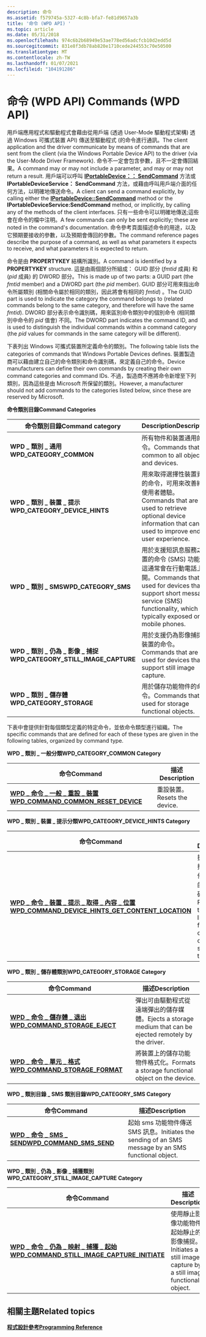 ```yaml
---
description: 命令
ms.assetid: f579745a-5327-4c8b-bfa7-fe81d9657a3b
title: '命令 (WPD API) '
ms.topic: article
ms.date: 05/31/2018
ms.openlocfilehash: 974c6b2b68949e53ae778ed56adcfcb10d2edd5d
ms.sourcegitcommit: 831e8f3db78ab820e1710cede244553c70e50500
ms.translationtype: MT
ms.contentlocale: zh-TW
ms.lasthandoff: 01/07/2021
ms.locfileid: "104191286"
---
```

# <a name="commands-wpd-api"></a><span data-ttu-id="a7a2b-103">命令 (WPD API) </span><span class="sxs-lookup"><span data-stu-id="a7a2b-103">Commands (WPD API)</span></span>

<span data-ttu-id="a7a2b-104">用戶端應用程式和驅動程式會藉由從用戶端 (透過 User-Mode 驅動程式架構) 透過 Windows 可攜式裝置 API) 傳送至驅動程式 (的命令進行通訊。</span><span class="sxs-lookup"><span data-stu-id="a7a2b-104">The client application and the driver communicate by means of commands that are sent from the client (via the Windows Portable Device API) to the driver (via the User-Mode Driver Framework).</span></span> <span data-ttu-id="a7a2b-105">命令不一定會包含參數，且不一定會傳回結果。</span><span class="sxs-lookup"><span data-stu-id="a7a2b-105">A command may or may not include a parameter, and may or may not return a result.</span></span> <span data-ttu-id="a7a2b-106">用戶端可以呼叫 [**IPortableDevice：： SendCommand**](/windows/desktop/api/PortableDeviceApi/nf-portabledeviceapi-iportabledevice-sendcommand) 方法或 **IPortableDeviceService： SendCommand** 方法，或藉由呼叫用戶端介面的任何方法，以明確地傳送命令。</span><span class="sxs-lookup"><span data-stu-id="a7a2b-106">A client can send a command explicitly, by calling either the [**IPortableDevice::SendCommand**](/windows/desktop/api/PortableDeviceApi/nf-portabledeviceapi-iportabledevice-sendcommand) method or the **IPortableDeviceService:SendCommand** method, or implicitly, by calling any of the methods of the client interfaces.</span></span> <span data-ttu-id="a7a2b-107">只有一些命令可以明確地傳送;這些會在命令的檔中注明。</span><span class="sxs-lookup"><span data-stu-id="a7a2b-107">A few commands can only be sent explicitly; these are noted in the command's documentation.</span></span> <span data-ttu-id="a7a2b-108">命令參考頁面描述命令的用途，以及它預期要接收的參數，以及預期會傳回的參數。</span><span class="sxs-lookup"><span data-stu-id="a7a2b-108">The command reference pages describe the purpose of a command, as well as what parameters it expects to receive, and what parameters it is expected to return.</span></span>

<span data-ttu-id="a7a2b-109">命令是由 **PROPERTYKEY** 結構所識別。</span><span class="sxs-lookup"><span data-stu-id="a7a2b-109">A command is identified by a **PROPERTYKEY** structure.</span></span> <span data-ttu-id="a7a2b-110">這是由兩個部分所組成： GUID 部分 (*fmtid* 成員) 和 (*pid* 成員) 的 DWORD 部分。</span><span class="sxs-lookup"><span data-stu-id="a7a2b-110">This is made up of two parts: a GUID part (the *fmtid* member) and a DWORD part (the *pid* member).</span></span> <span data-ttu-id="a7a2b-111">GUID 部分可用來指出命令所屬類別 (相關命令屬於相同的類別，因此將會有相同的 *fmtid*) 。</span><span class="sxs-lookup"><span data-stu-id="a7a2b-111">The GUID part is used to indicate the category the command belongs to (related commands belong to the same category, and therefore will have the same *fmtid*).</span></span> <span data-ttu-id="a7a2b-112">DWORD 部分表示命令識別碼，用來區別命令類別中的個別命令 (相同類別中命令的 *pid* 值會) 不同。</span><span class="sxs-lookup"><span data-stu-id="a7a2b-112">The DWORD part indicates the command ID, and is used to distinguish the individual commands within a command category (the *pid* values for commands in the same category will be different).</span></span>

<span data-ttu-id="a7a2b-113">下表列出 Windows 可攜式裝置所定義命令的類別。</span><span class="sxs-lookup"><span data-stu-id="a7a2b-113">The following table lists the categories of commands that Windows Portable Devices defines.</span></span> <span data-ttu-id="a7a2b-114">裝置製造商可以藉由建立自己的命令類別和命令識別碼，來定義自己的命令。</span><span class="sxs-lookup"><span data-stu-id="a7a2b-114">Device manufacturers can define their own commands by creating their own command categories and command IDs.</span></span> <span data-ttu-id="a7a2b-115">不過，製造商不應將命令新增至下列類別，因為這些是由 Microsoft 所保留的類別。</span><span class="sxs-lookup"><span data-stu-id="a7a2b-115">However, a manufacturer should not add commands to the categories listed below, since these are reserved by Microsoft.</span></span>

<span data-ttu-id="a7a2b-116">**命令類別目錄**</span><span class="sxs-lookup"><span data-stu-id="a7a2b-116">**Command Categories**</span></span>



| <span data-ttu-id="a7a2b-117">命令類別目錄</span><span class="sxs-lookup"><span data-stu-id="a7a2b-117">Command category</span></span>                         | <span data-ttu-id="a7a2b-118">Description</span><span class="sxs-lookup"><span data-stu-id="a7a2b-118">Description</span></span>                                                                                                                             |
|------------------------------------------|-----------------------------------------------------------------------------------------------------------------------------------------|
| <span data-ttu-id="a7a2b-119">**WPD \_ 類別 \_ 通用**</span><span class="sxs-lookup"><span data-stu-id="a7a2b-119">**WPD\_CATEGORY\_COMMON**</span></span>                | <span data-ttu-id="a7a2b-120">所有物件和裝置通用的命令。</span><span class="sxs-lookup"><span data-stu-id="a7a2b-120">Commands that are common to all objects and devices.</span></span>                                                                                    |
| <span data-ttu-id="a7a2b-121">**WPD \_ 類別 \_ 裝置 \_ 提示**</span><span class="sxs-lookup"><span data-stu-id="a7a2b-121">**WPD\_CATEGORY\_DEVICE\_HINTS**</span></span>         | <span data-ttu-id="a7a2b-122">用來取得選擇性裝置資訊的命令，可用來改善終端使用者體驗。</span><span class="sxs-lookup"><span data-stu-id="a7a2b-122">Commands that are used to retrieve optional device information that can be used to improve end-user experience.</span></span>                         |
| <span data-ttu-id="a7a2b-123">**WPD \_ 類別 \_ SMS**</span><span class="sxs-lookup"><span data-stu-id="a7a2b-123">**WPD\_CATEGORY\_SMS**</span></span>                   | <span data-ttu-id="a7a2b-124">用於支援短訊息服務之裝置的命令 (SMS) 功能，這通常會在行動電話上公開。</span><span class="sxs-lookup"><span data-stu-id="a7a2b-124">Commands that are used for devices that support short message service (SMS) functionality, which is typically exposed on mobile phones.</span></span> |
| <span data-ttu-id="a7a2b-125">**WPD \_ 類別 \_ 仍為 \_ 影像 \_ 捕捉**</span><span class="sxs-lookup"><span data-stu-id="a7a2b-125">**WPD\_CATEGORY\_STILL\_IMAGE\_CAPTURE**</span></span> | <span data-ttu-id="a7a2b-126">用於支援仍為影像捕捉之裝置的命令。</span><span class="sxs-lookup"><span data-stu-id="a7a2b-126">Commands that are used for devices that support still image capture.</span></span>                                                                    |
| <span data-ttu-id="a7a2b-127">**WPD \_ 類別 \_ 儲存體**</span><span class="sxs-lookup"><span data-stu-id="a7a2b-127">**WPD\_CATEGORY\_STORAGE**</span></span>               | <span data-ttu-id="a7a2b-128">用於儲存功能物件的命令。</span><span class="sxs-lookup"><span data-stu-id="a7a2b-128">Commands that are used for storage functional objects.</span></span>                                                                                  |



 

<span data-ttu-id="a7a2b-129">下表中會提供針對每個類型定義的特定命令，並依命令類型進行組織。</span><span class="sxs-lookup"><span data-stu-id="a7a2b-129">The specific commands that are defined for each of these types are given in the following tables, organized by command type.</span></span>

<span data-ttu-id="a7a2b-130">**WPD \_ 類別 \_ 一般分類**</span><span class="sxs-lookup"><span data-stu-id="a7a2b-130">**WPD\_CATEGORY\_COMMON Category**</span></span>



| <span data-ttu-id="a7a2b-131">命令</span><span class="sxs-lookup"><span data-stu-id="a7a2b-131">Command</span></span>                                                                                | <span data-ttu-id="a7a2b-132">描述</span><span class="sxs-lookup"><span data-stu-id="a7a2b-132">Description</span></span>        |
|----------------------------------------------------------------------------------------|--------------------|
| [<span data-ttu-id="a7a2b-133">**WPD \_ 命令 \_ 一般 \_ 重設 \_ 裝置**</span><span class="sxs-lookup"><span data-stu-id="a7a2b-133">**WPD\_COMMAND\_COMMON\_RESET\_DEVICE**</span></span>](wpd-command-common-reset-device-command.md) | <span data-ttu-id="a7a2b-134">重設裝置。</span><span class="sxs-lookup"><span data-stu-id="a7a2b-134">Resets the device.</span></span> |



 

<span data-ttu-id="a7a2b-135">**WPD \_ 類別 \_ 裝置 \_ 提示分類**</span><span class="sxs-lookup"><span data-stu-id="a7a2b-135">**WPD\_CATEGORY\_DEVICE\_HINTS Category**</span></span>



| <span data-ttu-id="a7a2b-136">命令</span><span class="sxs-lookup"><span data-stu-id="a7a2b-136">Command</span></span>                                                                                                              | <span data-ttu-id="a7a2b-137">描述</span><span class="sxs-lookup"><span data-stu-id="a7a2b-137">Description</span></span>                                                                      |
|----------------------------------------------------------------------------------------------------------------------|----------------------------------------------------------------------------------|
| [<span data-ttu-id="a7a2b-138">**WPD \_ 命令 \_ 裝置 \_ 提示 \_ 取得 \_ 內容 \_ 位置**</span><span class="sxs-lookup"><span data-stu-id="a7a2b-138">**WPD\_COMMAND\_DEVICE\_HINTS\_GET\_CONTENT\_LOCATION**</span></span>](wpd-command-device-hints-get-content-location-command.md) | <span data-ttu-id="a7a2b-139">抓取可保存指定類型物件之資料夾的物件識別碼。</span><span class="sxs-lookup"><span data-stu-id="a7a2b-139">Retrieves the object IDs of folders that can hold an object of a specified type.</span></span> |



 

<span data-ttu-id="a7a2b-140">**WPD \_ 類別 \_ 儲存體類別**</span><span class="sxs-lookup"><span data-stu-id="a7a2b-140">**WPD\_CATEGORY\_STORAGE Category**</span></span>



| <span data-ttu-id="a7a2b-141">命令</span><span class="sxs-lookup"><span data-stu-id="a7a2b-141">Command</span></span>                                                                     | <span data-ttu-id="a7a2b-142">描述</span><span class="sxs-lookup"><span data-stu-id="a7a2b-142">Description</span></span>                                                         |
|-----------------------------------------------------------------------------|---------------------------------------------------------------------|
| [<span data-ttu-id="a7a2b-143">**WPD \_ 命令 \_ 儲存體 \_ 退出**</span><span class="sxs-lookup"><span data-stu-id="a7a2b-143">**WPD\_COMMAND\_STORAGE\_EJECT**</span></span>](wpd-command-storage-eject-command.md)   | <span data-ttu-id="a7a2b-144">彈出可由驅動程式從遠端彈出的儲存媒體。</span><span class="sxs-lookup"><span data-stu-id="a7a2b-144">Ejects a storage medium that can be ejected remotely by the driver.</span></span> |
| [<span data-ttu-id="a7a2b-145">**WPD \_ 命令 \_ 單元 \_ 格式**</span><span class="sxs-lookup"><span data-stu-id="a7a2b-145">**WPD\_COMMAND\_STORAGE\_FORMAT**</span></span>](wpd-command-storage-format-command.md) | <span data-ttu-id="a7a2b-146">將裝置上的儲存功能物件格式化。</span><span class="sxs-lookup"><span data-stu-id="a7a2b-146">Formats a storage functional object on the device.</span></span>                  |



 

<span data-ttu-id="a7a2b-147">**WPD \_ 類別目錄 \_ SMS 類別目錄**</span><span class="sxs-lookup"><span data-stu-id="a7a2b-147">**WPD\_CATEGORY\_SMS Category**</span></span>



| <span data-ttu-id="a7a2b-148">命令</span><span class="sxs-lookup"><span data-stu-id="a7a2b-148">Command</span></span>                                                         | <span data-ttu-id="a7a2b-149">描述</span><span class="sxs-lookup"><span data-stu-id="a7a2b-149">Description</span></span>                                                          |
|-----------------------------------------------------------------|----------------------------------------------------------------------|
| [<span data-ttu-id="a7a2b-150">**WPD \_ 命令 \_ SMS \_ SEND**</span><span class="sxs-lookup"><span data-stu-id="a7a2b-150">**WPD\_COMMAND\_SMS\_SEND**</span></span>](wpd-command-sms-send-command.md) | <span data-ttu-id="a7a2b-151">起始 sms 功能物件傳送 SMS 訊息。</span><span class="sxs-lookup"><span data-stu-id="a7a2b-151">Initiates the sending of an SMS message by an SMS functional object.</span></span> |



 

<span data-ttu-id="a7a2b-152">**WPD \_ 類別 \_ 仍為 \_ 影像 \_ 捕獲類別**</span><span class="sxs-lookup"><span data-stu-id="a7a2b-152">**WPD\_CATEGORY\_STILL\_IMAGE\_CAPTURE Category**</span></span>



| <span data-ttu-id="a7a2b-153">命令</span><span class="sxs-lookup"><span data-stu-id="a7a2b-153">Command</span></span>                                                                                                   | <span data-ttu-id="a7a2b-154">描述</span><span class="sxs-lookup"><span data-stu-id="a7a2b-154">Description</span></span>                                                         |
|-----------------------------------------------------------------------------------------------------------|---------------------------------------------------------------------|
| [<span data-ttu-id="a7a2b-155">**WPD \_ 命令 \_ 仍為 \_ 映射 \_ 捕獲 \_ 起始**</span><span class="sxs-lookup"><span data-stu-id="a7a2b-155">**WPD\_COMMAND\_STILL\_IMAGE\_CAPTURE\_INITIATE**</span></span>](wpd-command-still-image-capture-initiate-command.md) | <span data-ttu-id="a7a2b-156">使用靜止影像功能物件起始靜止的影像捕捉。</span><span class="sxs-lookup"><span data-stu-id="a7a2b-156">Initiates a still image capture by a still image functional object.</span></span> |



 

## <a name="related-topics"></a><span data-ttu-id="a7a2b-157">相關主題</span><span class="sxs-lookup"><span data-stu-id="a7a2b-157">Related topics</span></span>

<dl> <dt>

[<span data-ttu-id="a7a2b-158">**程式設計參考**</span><span class="sxs-lookup"><span data-stu-id="a7a2b-158">**Programming Reference**</span></span>](programming-reference.md)
</dt> </dl>

 

 



